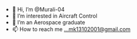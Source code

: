 - 👋 Hi, I’m @Murali-04
- 👀 I’m interested in Aircraft Control  
- 🌱 I’m an Aerospace graduate
- 📫 How to reach me ...mk13102001@gmail.com

<!---
Murali-04/Murali-04 is a ✨ special ✨ repository because its `README.md` (this file) appears on your GitHub profile.
You can click the Preview link to take a look at your changes.
--->
